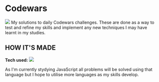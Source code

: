 #  Codewars
<img src="https://www.codewars.com/users/Merrelly/badges/large">
My solutions to daily Codewars challenges. These are done as a way to test and refine my skills and implement any new techniques I may have learnt in my studies.

## HOW IT'S MADE
**Tech used:** <img src="https://img.shields.io/static/v1?label=|&message=JAVASCRIPT&color=3c7f5d&style=plastic&logo=javascript"/>

As I'm currently stydying JavaScript all problems will be solved using that language but I hope to utilise more languages as my skills develop.
